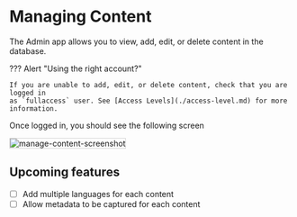 # Managing Content

The Admin app allows you to view, add, edit, or delete content in the database.

??? Alert "Using the right account?"

    If you are unable to add, edit, or delete content, check that you are logged in
    as `fullaccess` user. See [Access Levels](./access-level.md) for more information.

Once logged in, you should see the following screen

<img src="../manage-content-screenshot.png" alt="manage-content-screenshot" style="border: 1px solid  lightgray;">


## Upcoming features

- [ ] Add multiple languages for each content
- [ ] Allow metadata to be captured for each content
